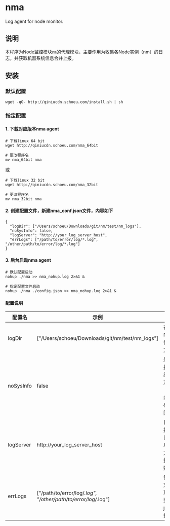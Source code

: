 # nma
Log agent for node monitor.

## 说明
本程序为Node监控模块`nm`的代理模块，主要作用为收集各Node实例（nm）的日志，并获取机器系统信息合并上报。

## 安装

### 默认配置
```
wget -qO- http://qiniucdn.schoeu.com/install.sh | sh
```

### 指定配置

#### 1. 下载对应版本nma agent
```
# 下载linux 64 bit
wget http://qiniucdn.schoeu.com/nma_64bit

# 更改程序名
mv nma_64bit nma
```
或
```
# 下载linux 32 bit
wget http://qiniucdn.schoeu.com/nma_32bit

# 更改程序名
mv nma_32bit nma
```

#### 2. 创建配置文件，新建nma_conf.json文件，内容如下

```
{
  "logDir": ["/Users/schoeu/Downloads/git/nm/test/nm_logs"],
  "noSysInfo": false,
  "logServer": "http://your_log_server_host",
  "errLogs": ["/path/to/error/log/*.log", "/other/path/to/error/log/*.log"]
}
```

#### 3. 后台启动nma agent
```
# 默认配置启动
nohup ./nma >> nma_nohup.log 2>&1 &

# 指定配置文件启动
nohup ./nma ./config.json >> nma_nohup.log 2>&1 &
```

#### 配置说明

|配置名|示例|说明|默认值|
|--|--|--|--|
|logDir|["/Users/schoeu/Downloads/git/nm/test/nm_logs"]|存放Node实例日志文件夹|"$home/.nm_logs/"|
|noSysInfo|false|是否上报系统级别日志（cpu，内存，磁盘，网络）|false|
|logServer|http://your_log_server_host|日志上报接口，会以POST方式上报json数据|-|
|errLogs|["/path/to/error/log/*.log", "/other/path/to/error/log/*.log"]|错误日志获取，会整合为json数据上报|-|



